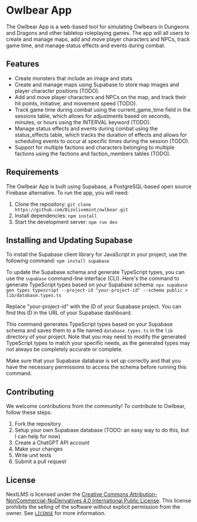 # Owlbear App

The Owlbear App is a web-based tool for simulating Owlbears in Dungeons and Dragons and other tabletop roleplaying games. The app will all users to create and manage maps, add and move player characters and NPCs, track game time, and manage status effects and events during combat.

## Features

- Create monsters that include an image and stats
- Create and manage maps using Supabase to store map images and player character positions (TODO).
- Add and move player characters and NPCs on the map, and track their hit points, initiative, and movement speed (TODO).
- Track game time during combat using the current_game_time field in the sessions table, which allows for adjustments based on seconds, minutes, or hours using the INTERVAL keyword (TODO).
- Manage status effects and events during combat using the status_effects table, which tracks the duration of effects and allows for scheduling events to occur at specific times during the session (TODO).
- Support for multiple factions and characters belonging to multiple factions using the factions and faction_members tables (TODO).

## Requirements

The Owlbear App is built using Supabase, a PostgreSQL-based open source Firebase alternative. To run the app, you will need:

1. Clone the repository: `git clone https://github.com/Dizolivemint/owlbear.git`
2. Install dependencies: `npm install`
3. Start the development server: `npm run dev`

## Installing and Updating Supabase

To install the Supabase client library for JavaScript in your project, use the following command:
`npm install supabase`

To update the Supabase schema and generate TypeScript types, you can use the `supabase` command-line interface (CLI). Here's the command to generate TypeScript types based on your Supabase schema:
`npx supabase gen types typescript --project-id "your-project-id" --schema public > lib/database.types.ts`

Replace "your-project-id" with the ID of your Supabase project. You can find this ID in the URL of your Supabase dashboard.

This command generates TypeScript types based on your Supabase schema and saves them to a file named `database.types.ts` in the `lib` directory of your project. Note that you may need to modify the generated TypeScript types to match your specific needs, as the generated types may not always be completely accurate or complete.

Make sure that your Supabase database is set up correctly and that you have the necessary permissions to access the schema before running this command.
    
## Contributing

We welcome contributions from the community! To contribute to Owlbear, follow these steps:

1. Fork the repository
2. Setup your own Supabase database (TODO: an easy way to do this, but I can help for now)
3. Create a ChatGPT API account
4. Make your changes
5. Write unit tests
6. Submit a pull request

## License

NextLMS is licensed under the [Creative Commons Attribution-NonCommercial-NoDerivatives 4.0 International Public License](https://creativecommons.org/licenses/by-nc-nd/4.0/). This license prohibits the selling of the software without explicit permission from the owner. See [`LICENSE`](LICENSE.MD) for more information.
